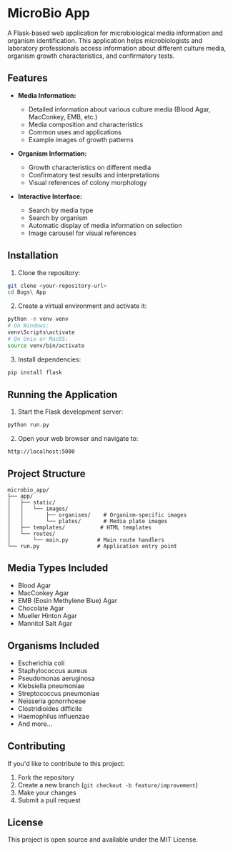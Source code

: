 # MicroBio App

A Flask-based web application for microbiological media information and organism identification. This application helps microbiologists and laboratory professionals access information about different culture media, organism growth characteristics, and confirmatory tests.

## Features

- **Media Information:**
  - Detailed information about various culture media (Blood Agar, MacConkey, EMB, etc.)
  - Media composition and characteristics
  - Common uses and applications
  - Example images of growth patterns

- **Organism Information:**
  - Growth characteristics on different media
  - Confirmatory test results and interpretations
  - Visual references of colony morphology

- **Interactive Interface:**
  - Search by media type
  - Search by organism
  - Automatic display of media information on selection
  - Image carousel for visual references

## Installation

1. Clone the repository:
```bash
git clone <your-repository-url>
cd Bugs\ App
```

2. Create a virtual environment and activate it:
```bash
python -m venv venv
# On Windows:
venv\Scripts\activate
# On Unix or MacOS:
source venv/bin/activate
```

3. Install dependencies:
```bash
pip install flask
```

## Running the Application

1. Start the Flask development server:
```bash
python run.py
```

2. Open your web browser and navigate to:
```
http://localhost:5000
```

## Project Structure

```
microbio_app/
├── app/
│   ├── static/
│   │   └── images/
│   │       ├── organisms/    # Organism-specific images
│   │       └── plates/       # Media plate images
│   ├── templates/           # HTML templates
│   └── routes/
│       └── main.py         # Main route handlers
└── run.py                  # Application entry point
```

## Media Types Included

- Blood Agar
- MacConkey Agar
- EMB (Eosin Methylene Blue) Agar
- Chocolate Agar
- Mueller Hinton Agar
- Mannitol Salt Agar

## Organisms Included

- Escherichia coli
- Staphylococcus aureus
- Pseudomonas aeruginosa
- Klebsiella pneumoniae
- Streptococcus pneumoniae
- Neisseria gonorrhoeae
- Clostridioides difficile
- Haemophilus influenzae
- And more...

## Contributing

If you'd like to contribute to this project:

1. Fork the repository
2. Create a new branch (`git checkout -b feature/improvement`)
3. Make your changes
4. Submit a pull request

## License

This project is open source and available under the MIT License. 